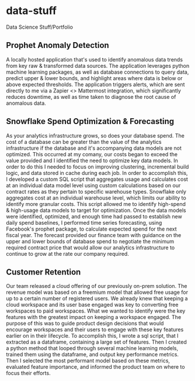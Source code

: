 # data-stuff
Data Science Stuff/Portfolio

## Prophet Anomaly Detection
A locally hosted application that's used to identify anomalous data trends from key raw & transformed data sources. The application leverages python machine learning packages, as well as database connections to query data, predict upper & lower bounds, and highlight areas where data is below or above expected thresholds. The application triggers alerts, which are sent directly to me via a Zapier <> Mattermost integration, which significantly reduces downtime, as well as time taken to diagnose the root cause of anomalous data.

## Snowflake Spend Optimization & Forecasting
As your analytics infrastructure grows, so does your database spend. The cost of a database can be greater than the value of the analytics infrastructure if the database and it's accompanying data models are not optimized. This occurred at my comany, our costs began to exceed the value provided and I identified the need to optimize key data models. In order to do this I needed to focus on improving clustering, incremental build logic, and data stored in cache during each job. In order to accomplish this, I developed a custom SQL script that aggregates usage and calculates cost at an individual data model level using custom calculations based on our contract rates as they pertain to specific warehouse types. Snowflake only aggregates cost at an individual warehouse level, which limits our ability to identify more granular costs. This script allowed me to identify high-spend & high-usage data models to target for optimization. Once the data models were identified, optimized, and enough time had passed to establish new daily spend baselines, I performed time series forecasting, using Facebook's prophet package, to calculate expected spend for the next fiscal year. The forecast provided our finance team with guidance on the upper and lower bounds of database spend to negotiate the minimum required contract price that would allow our analytics infrastructure to continue to grow at the rate our company required.

## Customer Retention
Our team released a cloud offering of our previously on-prem solution. The revenue model was based on a freemium model that allowed free usage for up to a certain number of registered users. We already knew that keeping a cloud workspace and its user base engaged was key to converting free workspaces to paid workspaces. What we wanted to identify were the key features with the greatest impact on keeping a workspace engaged. The purpose of this was to guide product design decisions that would encourage workspaces and their users to engage with these key features earlier on in their lifecycle. To accomplish this, I wrote a sql script, that I extracted as a dataframe, containing a large set of features. Then I created a python method that looped through several machine learning models, trained them using the dataframe, and output key performance metrics. Then I selected the most performant model based on these metrics, evaluated feature importance, and informed the product team on where to focus their efforts.
